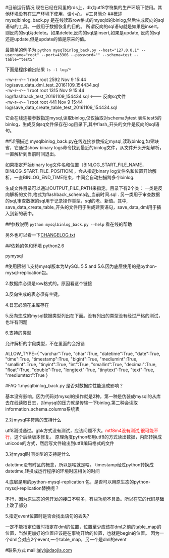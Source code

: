 #目前运行情况
现在已经在阿里的rds上，db为utf8字符集的生产环境下使用。其他环境没有在生产环境下使用，请小心。
#工具简介
##概述
mysqlbinlog_back.py 是在线读取row格式的mysqld的binlog,然后生成反向的sql语句的工具。一般用于数据恢复的目的。
所谓反向的sql语句就是如果是insert，则反向的sql为delete。如果delete,反向的sql是insert,如果是update, 反向的sql还是update,但是update的值是原来的值。

最简单的例子为
`python mysqlbinlog_back.py --host="127.0.0.1" --username="root" --port=43306 --password="" --schema=test --table="test5"` 

下面是程序输出结果 
 `ls -l log/*` 
  
  -rw-r--r-- 1 root root 2592 Nov 9 15:44 log/save_data_dml_test_20161109_154434.sql  
  -rw-r--r-- 1 root root 1315 Nov 9 15:44 log/flashback_test_20161109_154434.sql <--- 反向sq文件  
  -rw-r--r-- 1 root root 441 Nov 9 15:44 log/save_data_create_table_test_20161109_154434.sql

它会在线连接参数指定mysql,读取binlog,仅仅抽取对schema为test 表名test5的binlog，生成反向sq文件保存在log目录下,其中flash_开头的文件是反向的sql语句。

##详细描述
mysqlbinlog_back.py在线连接参数指定mysql,读取binlog,如果缺省，它通过show binary logs命令找到最近的binlog文件，从文件开头开始解析，一直解析到当前时间退出。

如果指定开始binary log文件名和位置（BINLOG_START_FILE_NAME，BINLOG_START_FILE_POSITION），会从指定binary log文件名和位置开始解析，一直BINLOG_END_TIME结束，中间会自动扫描跨多个binlog.

生成文件目录可以通过OUTPUT_FILE_PATH来指定。目录下有2个类：
一类是反向解析的文件,格式为flashback_schema名_当前时间.sql . 
另一类用于审查数据的sql,审查数据的sql用于记录操作类型，sql的老、新值。其中, save_data_create_table_开头的文件用于生成建表语句，save_data_dml用于插入到新的表中。

##参数说明
`python mysqlbinlog_back.py --help`  看在线的帮助

另外也可以看一下[CHANGELOG.txt](CHANGELOG.txt)

##依赖的包和环境
python2.6 

pymysql

#使用限制
1.支持mysql版本为MySQL 5.5 and 5.6.因为底层使用的是python-mysql-replication包。

2.数据库必须是row格式的。原因看这个链接

3.反向生成的表必须有主键。

4.日志必须在主库存在

5.反向生成的mysql数据类型列出在下面。没有列出的类型没有经过严格的测试，也许有问题

6.支持的类型

允许解析的字段类型，不在里面的会报错

  ALLOW_TYPE={  "varchar":True,  "char":True,  "datetime":True,  "date":True,  "time":True,  "timestamp":True,  "bigint":True,  "mediumint":True, 
    "smallint":True,  "tinyint":True,  "int":True,  "smallint":True,  "decimal":True,  "float":True,  "double":True,  "longtext":True,  "tinytext":True, 
     "text":True,  "mediumtext":True  }

#FAQ
1.mysqlbinlog_back.py 是否对数据库性能造成影响？

基本没有影响。因为代码对mysql的操作就是2种，第一种是伪装成mysql的从库去在线读取日志，对mysql的压力就是传输一下binlog.第二种会读取information_schema.columns系统表

2.对mysql字符集的支持什么

utf8测试通过。gbk方式没有测试，应该问题不大。<font color=red>mtf8m4没有测试,很可能不行</font>，这个后续版本修复。
原理角度python都用utf8的方式读出数据，内部转换成unicode的方式，然后写文件输出到utf8编码格式的文件

3.对mysql时间类型的支持是什么

datetime没有时区的概念，所以是啥就是啥。
timestamp经过python转换成datetime,转换成运行程序的环境时区相关的时间

4.底层是用的python-mysql-replication 包，是否可以用原生态的python-mysql-replication替换呢？

不行，因为原生态的包开发的接口不够多，有些功能不具备。所以在它的代码基础上改了部分

5.指定event位置时是否会找出语句的丢失?

一定不能指定位置时指定在dml的位置，位置至少应该在dml之前的table_map的位置，当然更加好的位置应该是在事物开始的位置，也就是begin的位置。
因为一个dml会对应2个event,一个table_map，另一个是dml的event

#联系方式
mail:laiyi@daojia.com
